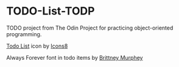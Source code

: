 # TODO-List-TODP
TODO project from The Odin Project for practicing object-oriented programming. 

<a target="_blank" href="https://icons8.com/icon/89788/todo-list">Todo List</a> icon by <a target="_blank" href="https://icons8.com">Icons8</a>

Always Forever font in todo items by <a href='https://www.1001freefonts.com/always-forever.font'>Brittney Murphey</a>
